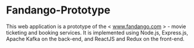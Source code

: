 # Fandango-Prototype
This web application is a prototype of the &lt; www.fandango.com > - movie ticketing and booking services. It is implemented using Node.js, Express.js, Apache Kafka on the back-end, and ReactJS and Redux on the front-end. 
